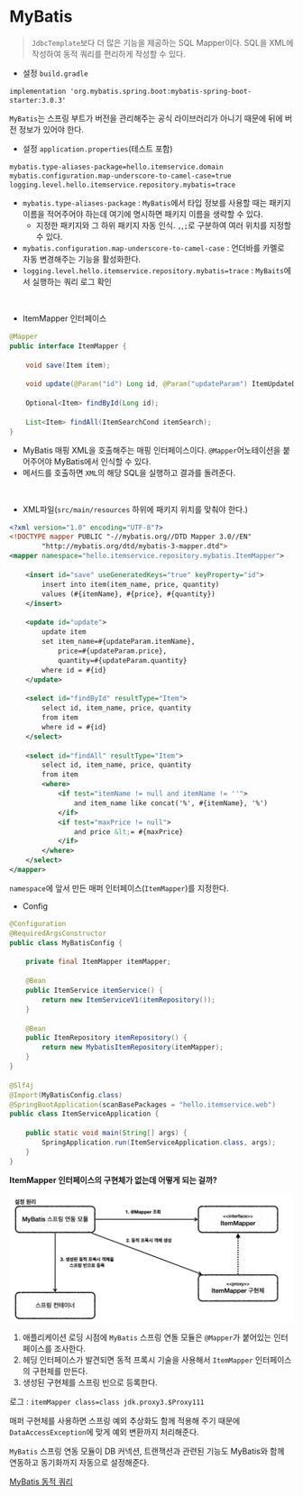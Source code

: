 # MyBatis
> `JdbcTemplate`보다 더 많은 기능을 제공하는 SQL Mapper이다. SQL을 XML에 작성하여 동적 쿼리를 편리하게 작성할 수 있다.

- 설정 `build.gradle`
```properties
implementation 'org.mybatis.spring.boot:mybatis-spring-boot-starter:3.0.3'
```
`MyBatis`는 스프링 부트가 버전을 관리해주는 공식 라이브러리가 아니기 때문에 뒤에 버전 정보가 있어야 한다.

- 설정 `application.properties`(테스트 포함)
```properties
mybatis.type-aliases-package=hello.itemservice.domain
mybatis.configuration.map-underscore-to-camel-case=true
logging.level.hello.itemservice.repository.mybatis=trace
```
- `mybatis.type-aliases-package` : `MyBatis`에서 타입 정보를 사용할 때는 패키지 이름을 적어주어야 하는데 여기에 명시하면 패키지 이름을 생략할 수 있다.
  - 지정한 패키지와 그 하위 패키지 자동 인식. `,`,`;`로 구분하여 여러 위치를 지정할 수 있다.
- `mybatis.configuration.map-underscore-to-camel-case` : 언더바를 카멜로 자동 변경해주는 기능을 활성화한다.
- `logging.level.hello.itemservice.repository.mybatis=trace` : `MyBaits`에서 실행하는 쿼리 로그 확인

<br>

- ItemMapper 인터페이스
```java
@Mapper
public interface ItemMapper {

    void save(Item item);

    void update(@Param("id") Long id, @Param("updateParam") ItemUpdateDto updateParam);

    Optional<Item> findById(Long id);

    List<Item> findAll(ItemSearchCond itemSearch);
}
```
- MyBatis 매핑 XML을 호출해주는 매핑 인터페이스이다. `@Mapper`어노테이션을 붙어주어야 MyBatis에서 인식할 수 있다.
- 메서드를 호출하면 `XML`의 해당 SQL을 실행하고 결과를 돌려준다.

<br>

- XML파일(`src/main/resources` 하위에 패키지 위치를 맞춰야 한다.)
```xml
<?xml version="1.0" encoding="UTF-8"?>
<!DOCTYPE mapper PUBLIC "-//mybatis.org//DTD Mapper 3.0//EN"
        "http://mybatis.org/dtd/mybatis-3-mapper.dtd">
<mapper namespace="hello.itemservice.repository.mybatis.ItemMapper">

    <insert id="save" useGeneratedKeys="true" keyProperty="id">
        insert into item(item_name, price, quantity)
        values (#{itemName}, #{price}, #{quantity})
    </insert>

    <update id="update">
        update item
        set item_name=#{updateParam.itemName},
            price=#{updateParam.price},
            quantity=#{updateParam.quantity}
        where id = #{id}
    </update>

    <select id="findById" resultType="Item">
        select id, item_name, price, quantity
        from item
        where id = #{id}
    </select>

    <select id="findAll" resultType="Item">
        select id, item_name, price, quantity
        from item
        <where>
            <if test="itemName != null and itemName != ''">
                and item_name like concat('%', #{itemName}, '%')
            </if>
            <if test="maxPrice != null">
                and price &lt;= #{maxPrice}
            </if>
        </where>
    </select>
</mapper>
```
`namespace`에 앞서 만든 매퍼 인터페이스(`ItemMapper`)를 지정한다.

- Config
```java
@Configuration
@RequiredArgsConstructor
public class MyBatisConfig {

    private final ItemMapper itemMapper;

    @Bean
    public ItemService itemService() {
        return new ItemServiceV1(itemRepository());
    }

    @Bean
    public ItemRepository itemRepository() {
        return new MybatisItemRepository(itemMapper);
    }
}

@Slf4j
@Import(MyBatisConfig.class)
@SpringBootApplication(scanBasePackages = "hello.itemservice.web")
public class ItemServiceApplication {

    public static void main(String[] args) {
        SpringApplication.run(ItemServiceApplication.class, args);
    }
}
```

**ItemMapper 인터페이스의 구현체가 없는데 어떻게 되는 걸까?**

![img.png](img.png)

1. 애플리케이션 로딩 시점에 `MyBatis` 스프링 연돌 모듈은 `@Mapper`가 붙어있는 인터페이스를 조사한다.
2. 헤딩 인터페이스가 발견되면 동적 프록시 기술을 사용해서 `ItemMapper` 인터페이스의 구현체를 만든다.
3. 생성된 구현체를 스프링 빈으로 등록한다.

로그 : `itemMapper class=class jdk.proxy3.$Proxy111`

매퍼 구현체를 사용하면 스프링 예외 추상화도 함께 적용해 주기 때문에 `DataAccessException`에 맞게 예외 변환까지 처리해준다.

`MyBatis` 스프링 연동 모듈이 DB 커넥션, 트랜잭션과 관련된 기능도 MyBatis와 함께 연동하고 동기화까지 자동으로 설정해준다.

[MyBatis 동적 쿼리](https://mybatis.org/mybatis-3/ko/dynamic-sql.html)